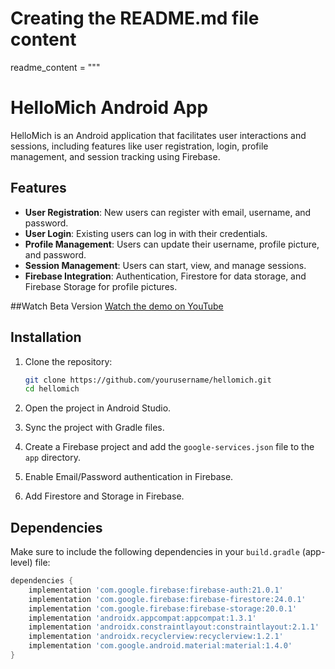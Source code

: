 # Creating the README.md file content
readme_content = """
# HelloMich Android App

HelloMich is an Android application that facilitates user interactions and sessions, including features like user registration, login, profile management, and session tracking using Firebase.

## Features

- **User Registration**: New users can register with email, username, and password.
- **User Login**: Existing users can log in with their credentials.
- **Profile Management**: Users can update their username, profile picture, and password.
- **Session Management**: Users can start, view, and manage sessions.
- **Firebase Integration**: Authentication, Firestore for data storage, and Firebase Storage for profile pictures.
  
##Watch Beta Version
[Watch the demo on YouTube](https://www.youtube.com/shorts/wXkUECLkErI)
## Installation

1. Clone the repository:
    ```bash
    git clone https://github.com/yourusername/hellomich.git
    cd hellomich
    ```

2. Open the project in Android Studio.

3. Sync the project with Gradle files.

4. Create a Firebase project and add the `google-services.json` file to the `app` directory.

5. Enable Email/Password authentication in Firebase.

6. Add Firestore and Storage in Firebase.

## Dependencies

Make sure to include the following dependencies in your `build.gradle` (app-level) file:

```gradle
dependencies {
    implementation 'com.google.firebase:firebase-auth:21.0.1'
    implementation 'com.google.firebase:firebase-firestore:24.0.1'
    implementation 'com.google.firebase:firebase-storage:20.0.1'
    implementation 'androidx.appcompat:appcompat:1.3.1'
    implementation 'androidx.constraintlayout:constraintlayout:2.1.1'
    implementation 'androidx.recyclerview:recyclerview:1.2.1'
    implementation 'com.google.android.material:material:1.4.0'
}

